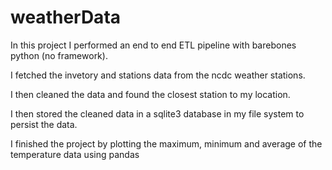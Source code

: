 # weatherData

In this project I performed an end to end ETL pipeline with barebones python (no framework).

I fetched the invetory and stations data from the ncdc weather stations.

I then cleaned the data and found the closest station to my location.

I then stored the cleaned data in a sqlite3 database in my file system to persist the data.

I finished the project by plotting the maximum, minimum and average of the temperature data using pandas
